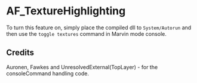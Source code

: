 # AF_TextureHighlighting
To turn this feature on, simply place the compiled dll to `System/Autorun` and then use the `toggle textures` command in Marvin mode console.

## Credits
Auronen, Fawkes and UnresolvedExternal(TopLayer) - for the consoleCommand handling code.